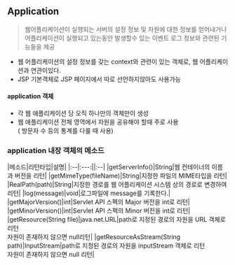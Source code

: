 ## Application
>웹어플리케이션이 실행되는 서버의 설정 정보 및 자원에 대한 정보를 얻어내거나<br> 어플리케이션이 실행되고 있는동안 발생할수 있는 이벤트 로그 정보와 관련된 기능들을 제공

- 웹 어플리케이션의 설정 정보를 갖는 context와 관련이 있는 객체로, 웹 어플리케이션과 연관이있다.
- JSP 기본객체로 JSP 페이지에서 따로 선언하지않아도 사용가능
 
#### application 객체
- 각 웹 애플리케이션 당 오직 하나만의 객체만이 생성
- 웹 애플리케이션 전체 영역에서 자원을 공유해야 할때 주로 사용<br> ( 방문자 수 등의 통계를 다룰 때 사용)
### application 내장 객체의 메소드
|메소드|리턴타입|설명|
|:--|:---:||:--|
|getServerInfo()|String|웹 컨테이너의 이름과 버전을 리턴|
|getMimeType(fileName)|String|지정한 파일의 MIME타입을 리턴|
|RealPath(path)|String|지정한 경로를 웹 어플리케이션 시스템 상의 경로로 변경하여 리턴|
|log(message)|void|로그파일에 message를 기록한다.|
|getMajorVersion()|int|Servlet API 스펙의 Major 버전을 int로 리턴|
|getMinorVersion()|int|Servlet API 스펙의 Minor 버전을 int로 리턴|
|getResource(String file)|java.net.URL|path로 지정된 경로의 자원을 URL 객체로 리턴<br>자원이 존재하지 않으면 null리턴|
|getResourceAsStream(String path)|InputStream|path로 지정된 경로의 자원을 inputStream 객체로 리턴<br>자원이 존재하지 않으면 null 리턴|

